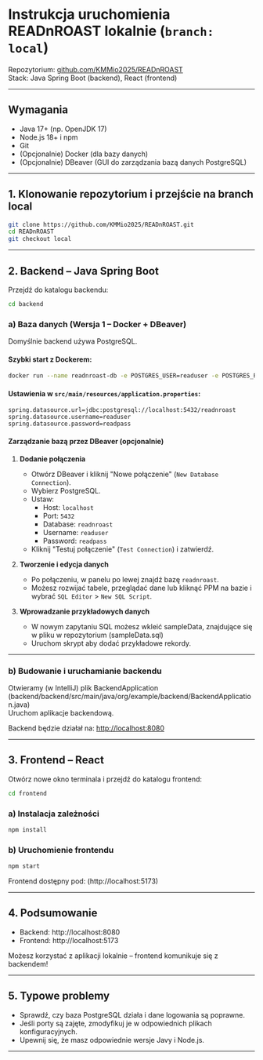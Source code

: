 # Instrukcja uruchomienia READnROAST lokalnie (`branch: local`)

Repozytorium: [github.com/KMMio2025/READnROAST](https://github.com/KMMio2025/READnROAST)  
Stack: Java Spring Boot (backend), React (frontend)

---

## Wymagania

- Java 17+ (np. OpenJDK 17)
- Node.js 18+ i npm
- Git
- (Opcjonalnie) Docker (dla bazy danych)
- (Opcjonalnie) DBeaver (GUI do zarządzania bazą danych PostgreSQL)

---

## 1. Klonowanie repozytorium i przejście na branch local

```bash
git clone https://github.com/KMMio2025/READnROAST.git
cd READnROAST
git checkout local
```

---

## 2. Backend – Java Spring Boot

Przejdź do katalogu backendu:

```bash
cd backend
```

### a) Baza danych (Wersja 1 – Docker + DBeaver)

Domyślnie backend używa PostgreSQL.

#### Szybki start z Dockerem:

```bash
docker run --name readnroast-db -e POSTGRES_USER=readuser -e POSTGRES_PASSWORD=readpass -e POSTGRES_DB=readnroast -p 5432:5432 -d postgres:15
```

#### Ustawienia w `src/main/resources/application.properties`:

```
spring.datasource.url=jdbc:postgresql://localhost:5432/readnroast
spring.datasource.username=readuser
spring.datasource.password=readpass
```

#### Zarządzanie bazą przez DBeaver (opcjonalnie)

1. **Dodanie połączenia**  
   - Otwórz DBeaver i kliknij "Nowe połączenie" (`New Database Connection`).
   - Wybierz PostgreSQL.
   - Ustaw:
     - Host: `localhost`
     - Port: `5432`
     - Database: `readnroast`
     - Username: `readuser`
     - Password: `readpass`
   - Kliknij "Testuj połączenie" (`Test Connection`) i zatwierdź.

2. **Tworzenie i edycja danych**  
   - Po połączeniu, w panelu po lewej znajdź bazę `readnroast`.
   - Możesz rozwijać tabele, przeglądać dane lub kliknąć PPM na bazie i wybrać `SQL Editor` > `New SQL Script`.

3. **Wprowadzanie przykładowych danych**  
   - W nowym zapytaniu SQL możesz wkleić sampleData, znajdujące się w pliku w repozytorium (sampleData.sql)
   - Uruchom skrypt aby dodać przykładowe rekordy.

---

### b) Budowanie i uruchamianie backendu

Otwieramy (w IntelliJ) plik BackendApplication (backend/backend/src/main/java/org/example/backend/BackendApplication.java)  
Uruchom aplikacje backendową.
  
Backend będzie działał na: [http://localhost:8080](http://localhost:8080)

---

## 3. Frontend – React

Otwórz nowe okno terminala i przejdź do katalogu frontend:

```bash
cd frontend
```

### a) Instalacja zależności

```bash
npm install
```

### b) Uruchomienie frontendu

```bash
npm start
```

Frontend dostępny pod: (http://localhost:5173)

---

## 4. Podsumowanie

- Backend: http://localhost:8080
- Frontend: http://localhost:5173

Możesz korzystać z aplikacji lokalnie – frontend komunikuje się z backendem!

---

## 5. Typowe problemy

- Sprawdź, czy baza PostgreSQL działa i dane logowania są poprawne.
- Jeśli porty są zajęte, zmodyfikuj je w odpowiednich plikach konfiguracyjnych.
- Upewnij się, że masz odpowiednie wersje Javy i Node.js.

---
